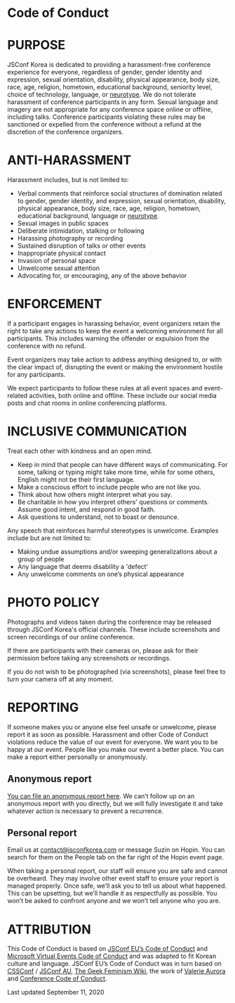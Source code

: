 # Code of Conduct

# PURPOSE

JSConf Korea is dedicated to providing a harassment-free conference experience for everyone, regardless of gender, gender identity and expression, sexual orientation, disability, physical appearance, body size, race, age, religion, hometown, educational background, seniority level, choice of technology, language, or [neurotype](https://en.wikiversity.org/wiki/The_Neurodiversity_Movement/Section_1:_The_Basics). We do not tolerate harassment of conference participants in any form. Sexual language and imagery are not appropriate for any conference space online or offline, including talks. Conference participants violating these rules may be sanctioned or expelled from the conference without a refund at the discretion of the conference organizers.

# ANTI-HARASSMENT

Harassment includes, but is not limited to:

- Verbal comments that reinforce social structures of domination related to gender, gender identity, and expression, sexual orientation, disability, physical appearance, body size, race, age, religion, hometown, educational background, language or [neurotype](https://en.wikiversity.org/wiki/The_Neurodiversity_Movement/Section_1:_The_Basics).
- Sexual images in public spaces
- Deliberate intimidation, stalking or following
- Harassing photography or recording
- Sustained disruption of talks or other events
- Inappropriate physical contact
- Invasion of personal space
- Unwelcome sexual attention
- Advocating for, or encouraging, any of the above behavior

# ENFORCEMENT

If a participant engages in harassing behavior, event organizers retain the right to take any actions to keep the event a welcoming environment for all participants. This includes warning the offender or expulsion from the conference with no refund.

Event organizers may take action to address anything designed to, or with the clear impact of, disrupting the event or making the environment hostile for any participants.

We expect participants to follow these rules at all event spaces and event-related activities, both online and offline. These include our social media posts and chat rooms in online conferencing platforms.

# INCLUSIVE COMMUNICATION

Treat each other with kindness and an open mind.

- Keep in mind that people can have different ways of communicating. For some, talking or typing might take more time, while for some others, English might not be their first language.
- Make a conscious effort to include people who are not like you.
- Think about how others might interpret what you say.
- Be charitable in how you interpret others' questions or comments. Assume good intent, and respond in good faith.
- Ask questions to understand, not to boast or denounce.

Any speech that reinforces harmful stereotypes is unwelcome. Examples include but are not limited to:

- Making undue assumptions and/or sweeping generalizations about a group of people
- Any language that deems disability a 'defect'
- Any unwelcome comments on one’s physical appearance

# PHOTO POLICY

Photographs and videos taken during the conference may be released through JSConf Korea's official channels. These include screenshots and screen recordings of our online conference.

If there are participants with their cameras on, please ask for their permission before taking any screenshots or recordings.

If you do not wish to be photographed (via screenshots), please feel free to turn your camera off at any moment.

# REPORTING

If someone makes you or anyone else feel unsafe or unwelcome, please report it as soon as possible. Harassment and other Code of Conduct violations reduce the value of our event for everyone. We want you to be happy at our event. People like you make our event a better place. You can make a report either personally or anonymously.

## Anonymous report

[You can file an anonymous report here](https://forms.gle/f2ZwpSuKdQxh8SJ79). We can’t follow up on an anonymous report with you directly, but we will fully investigate it and take whatever action is necessary to prevent a recurrence.

## Personal report

Email us at [contact@jsconfkorea.com](mailto:contact@jsconfkorea.com) or message Suzin on Hopin. You can search for them on the People tab on the far right of the Hopin event page.

When taking a personal report, our staff will ensure you are safe and cannot be overheard. They may involve other event staff to ensure your report is managed properly. Once safe, we’ll ask you to tell us about what happened. This can be upsetting, but we’ll handle it as respectfully as possible. You won’t be asked to confront anyone and we won’t tell anyone who you are.

# ATTRIBUTION

This Code of Conduct is based on [JSConf EU’s Code of Conduct](https://2019.jsconf.eu/code-of-conduct/) and [Microsoft Virtual Events Code of Conduct](https://github.com/microsoft/virtual-events/blob/main/virtual-event-code-of-conduct.md) and was adapted to fit Korean culture and language. JSConf EU’s Code of Conduct was in turn based on [CSSConf](https://2019.cssconf.eu/code-of-conduct/) / [JSConf AU](https://twitter.com/JSConfAU), [The Geek Feminism Wiki](https://geekfeminism.wikia.org/wiki/Diversity_statement), the work of [Valerie Aurora](https://frameshiftconsulting.com/code-of-conduct-training/) and [Conference Code of Conduct](https://confcodeofconduct.com/).

Last updated September 11, 2020
